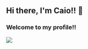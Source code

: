 ## Hi there, I'm Caio!! 👋
### Welcome to my profile!!

[![](https://img.shields.io/static/v1?label=<FACEBOOK>&message=<caio>&color=<informational>?style=plastic&logo=appveyor)](https://github.com/CaioHenriqueMachado)
<!--
**CaioHenriqueMachado/CaioHenriqueMachado** is a ✨ _special_ ✨ repository because its `README.md` (this file) appears on your GitHub profile.

Here are some ideas to get you started:

- 🔭 I’m currently working on ...
- 🌱 I’m currently learning ...
- 👯 I’m looking to collaborate on ...
- 🤔 I’m looking for help with ...
- 💬 Ask me about ...
- 📫 How to reach me: ...
- 😄 Pronouns: ...
- ⚡ Fun fact: ...
-->
